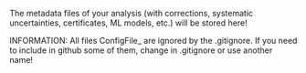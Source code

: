 The metadata files of your analysis (with corrections, systematic uncertainties, certificates, ML models, etc.) will be stored here!

INFORMATION: All files ConfigFile_ are ignored by the .gitignore. If you need to include in github some of them, change in .gitignore or use another name!
